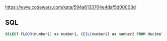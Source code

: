 https://www.codewars.com/kata/594a6133704e4daf5d00003d

## SQL
```sql
SELECT FLOOR(number1) as number1, CEIL(number2) as number2 FROM decimals
```
